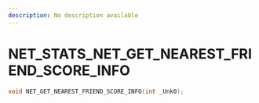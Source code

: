 ```yaml
---
description: No description available 
---
```


# NET_STATS\_NET_GET_NEAREST_FRIEND_SCORE_INFO

```cpp
void NET_GET_NEAREST_FRIEND_SCORE_INFO(int _Unk0);
```